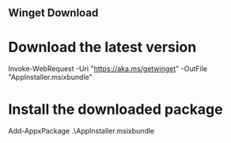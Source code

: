 ## Winget Download
# Download the latest version
Invoke-WebRequest -Uri "https://aka.ms/getwinget" -OutFile "AppInstaller.msixbundle"

# Install the downloaded package
Add-AppxPackage .\AppInstaller.msixbundle

